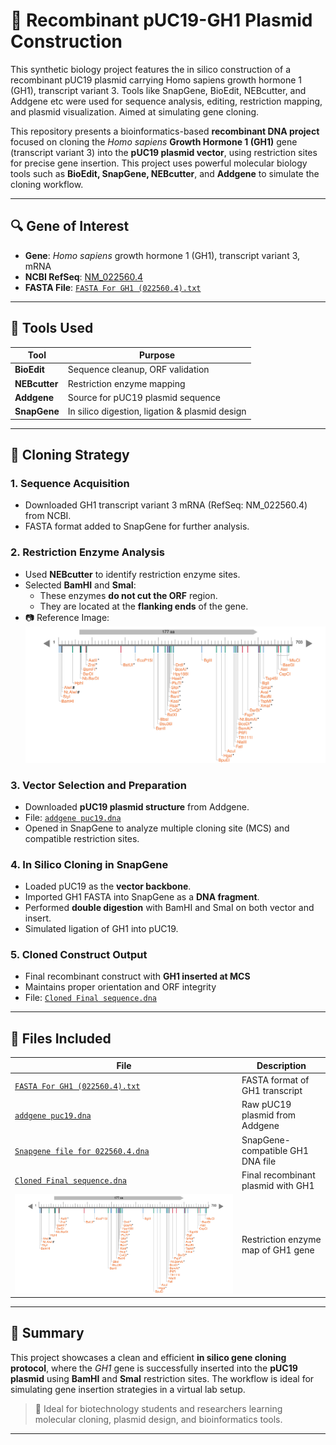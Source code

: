 # 🧬 Recombinant pUC19-GH1 Plasmid Construction
This synthetic biology project features the in silico construction of a recombinant pUC19 plasmid carrying Homo sapiens growth hormone 1 (GH1), transcript variant 3. Tools like SnapGene, BioEdit, NEBcutter, and Addgene etc were used for sequence analysis, editing, restriction mapping, and plasmid visualization. Aimed at simulating gene cloning.

This repository presents a bioinformatics-based **recombinant DNA project** focused on cloning the *Homo sapiens* **Growth Hormone 1 (GH1)** gene (transcript variant 3) into the **pUC19 plasmid vector**, using restriction sites for precise gene insertion. This project uses powerful molecular biology tools such as **BioEdit, SnapGene, NEBcutter**, and **Addgene** to simulate the cloning workflow.

---

## 🔍 Gene of Interest

- **Gene**: *Homo sapiens* growth hormone 1 (GH1), transcript variant 3, mRNA  
- **NCBI RefSeq**: [NM_022560.4](https://www.ncbi.nlm.nih.gov/nuccore/NM_022560.4)  
- **FASTA File**: [`FASTA For GH1 (022560.4).txt`](FASTA%20For%20GH1%20(022560.4).txt)

---

## 🧰 Tools Used

| Tool       | Purpose                                        |
|------------|------------------------------------------------|
| **BioEdit**    | Sequence cleanup, ORF validation             |
| **NEBcutter**  | Restriction enzyme mapping                   |
| **Addgene**    | Source for pUC19 plasmid sequence            |
| **SnapGene**   | In silico digestion, ligation & plasmid design |

---

## 🧪 Cloning Strategy

### 1. **Sequence Acquisition**  
- Downloaded GH1 transcript variant 3 mRNA (RefSeq: NM_022560.4) from NCBI.  
- FASTA format added to SnapGene for further analysis.

### 2. **Restriction Enzyme Analysis**  
- Used **NEBcutter** to identify restriction enzyme sites.  
- Selected **BamHI** and **SmaI**:  
  - These enzymes **do not cut the ORF** region.  
  - They are located at the **flanking ends** of the gene.  
- 📷 Reference Image:  
  ![GH1 Restriction Sites](NebCutter%20file%20022560.4.jpg)

### 3. **Vector Selection and Preparation**  
- Downloaded **pUC19 plasmid structure** from Addgene.  
- File: [`addgene puc19.dna`](addgene%20puc19.dna)  
- Opened in SnapGene to analyze multiple cloning site (MCS) and compatible restriction sites.

### 4. **In Silico Cloning in SnapGene**  
- Loaded pUC19 as the **vector backbone**.  
- Imported GH1 FASTA into SnapGene as a **DNA fragment**.  
- Performed **double digestion** with BamHI and SmaI on both vector and insert.  
- Simulated ligation of GH1 into pUC19.

### 5. **Cloned Construct Output**  
- Final recombinant construct with **GH1 inserted at MCS**  
- Maintains proper orientation and ORF integrity  
- File: [`Cloned Final sequence.dna`](Cloned%20Final%20sequence.dna)

---

## 📁 Files Included

| File | Description |
|------|-------------|
| [`FASTA For GH1 (022560.4).txt`](FASTA%20For%20GH1%20(022560.4).txt) | FASTA format of GH1 transcript |
| [`addgene puc19.dna`](addgene%20puc19.dna) | Raw pUC19 plasmid from Addgene |
| [`Snapgene file for 022560.4.dna`](Snapgene%20file%20for%20022560.4.dna) | SnapGene-compatible GH1 DNA file |
| [`Cloned Final sequence.dna`](Cloned%20Final%20sequence.dna) | Final recombinant plasmid with GH1 |
| ![NEBcutter Restriction Map](NebCutter%20file%20022560.4.jpg) | Restriction enzyme map of GH1 gene |

---

## 📌 Summary

This project showcases a clean and efficient **in silico gene cloning protocol**, where the *GH1* gene is successfully inserted into the **pUC19 plasmid** using **BamHI** and **SmaI** restriction sites. The workflow is ideal for simulating gene insertion strategies in a virtual lab setup.

> 🔬 Ideal for biotechnology students and researchers learning molecular cloning, plasmid design, and bioinformatics tools.

---
